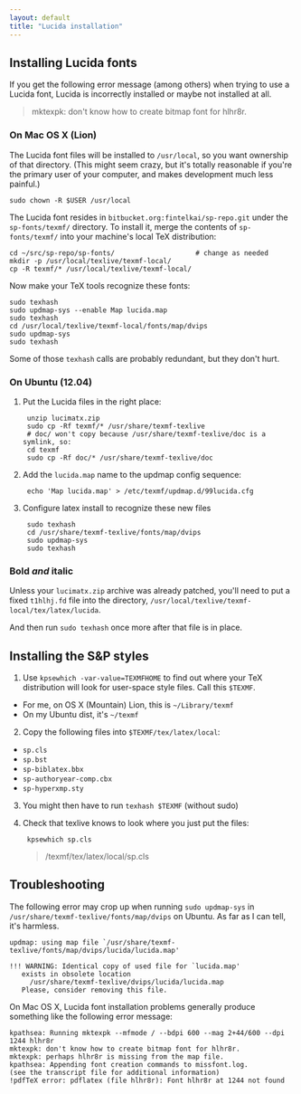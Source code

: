 ```yaml
---
layout: default
title: "Lucida installation"
---
```


## Installing Lucida fonts

If you get the following error message (among others) when trying to use a Lucida font, Lucida is incorrectly installed or maybe not installed at all.

> mktexpk: don't know how to create bitmap font for hlhr8r.


### On Mac OS X (Lion)

The Lucida font files will be installed to `/usr/local`, so you want ownership
of that directory. (This might seem crazy, but it's totally reasonable if
you're the primary user of your computer, and makes development much less painful.)

    sudo chown -R $USER /usr/local

The Lucida font resides in `bitbucket.org:fintelkai/sp-repo.git` under the
`sp-fonts/texmf/` directory. To install it, merge the contents of `sp-fonts/texmf/`
into your machine's local TeX distribution:

    cd ~/src/sp-repo/sp-fonts/                    # change as needed
    mkdir -p /usr/local/texlive/texmf-local/
    cp -R texmf/* /usr/local/texlive/texmf-local/

Now make your TeX tools recognize these fonts:

    sudo texhash
    sudo updmap-sys --enable Map lucida.map
    sudo texhash
    cd /usr/local/texlive/texmf-local/fonts/map/dvips
    sudo updmap-sys
    sudo texhash

Some of those `texhash` calls are probably redundant, but they don't hurt.


### On Ubuntu (12.04)

1. Put the Lucida files in the right place:

        unzip lucimatx.zip
        sudo cp -Rf texmf/* /usr/share/texmf-texlive
        # doc/ won't copy because /usr/share/texmf-texlive/doc is a symlink, so:
        cd texmf
        sudo cp -Rf doc/* /usr/share/texmf-texlive/doc

2. Add the `lucida.map` name to the updmap config sequence:

        echo 'Map lucida.map' > /etc/texmf/updmap.d/99lucida.cfg

3. Configure latex install to recognize these new files

        sudo texhash
        cd /usr/share/texmf-texlive/fonts/map/dvips
        sudo updmap-sys
        sudo texhash


### Bold *and* italic

Unless your `lucimatx.zip` archive was already patched, you'll need to put a
fixed `t1hlhj.fd` file into the directory,
`/usr/local/texlive/texmf-local/tex/latex/lucida`.

And then run `sudo texhash` once more after that file is in place.


## Installing the S&P styles

1. Use `kpsewhich -var-value=TEXMFHOME` to find out where your TeX distribution will look for user-space style files.
  Call this `$TEXMF`.

  * For me, on OS X (Mountain) Lion, this is `~/Library/texmf`
  * On my Ubuntu dist, it's `~/texmf`

2. Copy the following files into `$TEXMF/tex/latex/local`:

  * `sp.cls`
  * `sp.bst`
  * `sp-biblatex.bbx`
  * `sp-authoryear-comp.cbx`
  * `sp-hyperxmp.sty`

3. You might then have to run `texhash $TEXMF` (without sudo)
4. Check that texlive knows to look where you just put the files:

        kpsewhich sp.cls

    > /texmf/tex/latex/local/sp.cls


## Troubleshooting

The following error may crop up when running `sudo updmap-sys` in `/usr/share/texmf-texlive/fonts/map/dvips` on Ubuntu.
As far as I can tell, it's harmless.

    updmap: using map file `/usr/share/texmf-texlive/fonts/map/dvips/lucida/lucida.map'

    !!! WARNING: Identical copy of used file for `lucida.map'
       exists in obsolete location
         /usr/share/texmf-texlive/dvips/lucida/lucida.map
       Please, consider removing this file.

On Mac OS X, Lucida font installation problems generally produce something like the following error message:

    kpathsea: Running mktexpk --mfmode / --bdpi 600 --mag 2+44/600 --dpi 1244 hlhr8r
    mktexpk: don't know how to create bitmap font for hlhr8r.
    mktexpk: perhaps hlhr8r is missing from the map file.
    kpathsea: Appending font creation commands to missfont.log.
    (see the transcript file for additional information)
    !pdfTeX error: pdflatex (file hlhr8r): Font hlhr8r at 1244 not found
